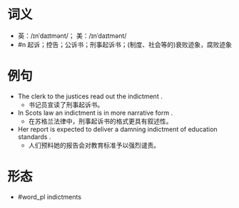 # 词义
- 英：/ɪnˈdaɪtmənt/； 美：/ɪnˈdaɪtmənt/
- #n 起诉；控告；公诉书；刑事起诉书；(制度、社会等的)衰败迹象，腐败迹象
# 例句
- The clerk to the justices read out the indictment .
	- 书记员宣读了刑事起诉书。
- In Scots law an indictment is in more narrative form .
	- 在苏格兰法律中，刑事起诉书的格式更具有叙述性。
- Her report is expected to deliver a damning indictment of education standards .
	- 人们预料她的报告会对教育标准予以强烈谴责。
# 形态
- #word_pl indictments
